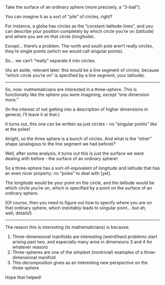 

Take the surface of an ordinary sphere (more precisely, a “3-ball”).

You can imagine it as a sort of “pile” of circles, right?

For instance, a globe has circles as the “constant-latitude-lines”, and you can describe your position completely by which circle you’re on (latitude) and where you are on that circle (longitude).

Except… there’s a problem. The north and south pole aren’t really circles, they’re single points (which we would call singular points).

So… we can’t “really” separate it into circles.

(As an aside, relevant later: this would be a line segment of circles, because “which circle you’re on” is specified by a line segment, your latitude).

---

So, now: mathematicians are interested in a three-sphere. This is functionally like the sphere you were imagining, except “one dimension more.”

(In the interest of not getting into a description of higher dimensions in general, I’ll leave it at that.)

It turns out, this one can be written as just circles - no “singular points” like at the poles!

Alright, so the three sphere is a bunch of circles. And what is the “other” shape (analogous to the line segment we had before)?

Well, after some analysis, it turns out this is just the surface we were dealing with before - the surface of an ordinary sphere!

So a three-sphere has a sort-of-equivalent of longitude and latitude that has an even nicer property: no “poles” to deal with [yet].

The longitude would be your point on the circle, and the latitude would be which circle you’re on, which is specified by a point on the surface of an ordinary sphere.

(Of course, then you need to figure out how to specify where you are on that ordinary sphere, which inevitably leads to singular point… but ah, well, details!)

---

The reason this is interesting (to mathematicians) is because:

1. Three-dimensional manifolds are interesting (weird/hard problems start arising past two, and especially many arise in dimensions 3 and 4 for whatever reason)
2. Three-spheres are one of the simplest (nontrivial) examples of a three-dimensional manifold
3. This decomposition gives as an interesting new perspective on the three-sphere

Hope that helped!